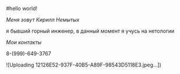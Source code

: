 #hello world!

*Меня зовут Кирилл Немытых*

я бывший горный инженер, в данный момент я учусь на нетологии

_Мои контакты_

8-(999)-649-3767

![Uploading 12126E52-937F-40B5-A89F-98543D5118E3.jpeg…])

